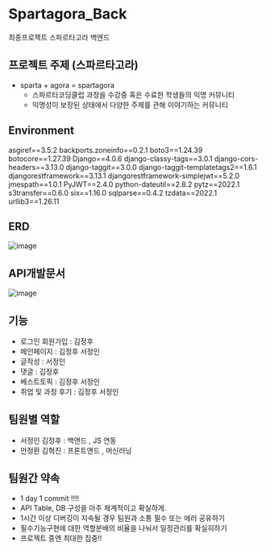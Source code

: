 # Spartagora_Back
최종프로젝트 스파르타고라 백엔드
## 프로젝트 주제 (스파르타고라)
* sparta + agora = spartagora
   * 스파르타코딩클럽 과정을 수강중 혹은 수료한 학생들의 익명 커뮤니티
   * 익명성이 보장된 상태에서 다양한 주제를 관해 이야기하는 커뮤니티
   
## Environment
asgiref==3.5.2
backports.zoneinfo==0.2.1
boto3==1.24.39
botocore==1.27.39
Django==4.0.6
django-classy-tags==3.0.1
django-cors-headers==3.13.0
django-taggit==3.0.0
django-taggit-templatetags2==1.6.1
djangorestframework==3.13.1
djangorestframework-simplejwt==5.2.0
jmespath==1.0.1
PyJWT==2.4.0
python-dateutil==2.8.2
pytz==2022.1
s3transfer==0.6.0
six==1.16.0
sqlparse==0.4.2
tzdata==2022.1
urllib3==1.26.11

## ERD
![image](https://user-images.githubusercontent.com/102134953/178625920-d3ef10a0-a71e-4b8f-a4c2-7daaf890eea1.png)

## API개발문서
![image](https://user-images.githubusercontent.com/102134953/178635347-82db6476-b1be-4758-a28d-7032ddab45e7.png)

## 기능
* 로그인 회원가입 : 김정후
* 메인페이지 : 김정후 서정인
* 글작성 : 서정인
* 댓글 : 김정후
* 베스트토픽 : 김정후 서정인
* 취업 및 과정 후기 : 김정후 서정인

## 팀원별 역할
* 서정인 김정후 : 백앤드 , JS 연동
* 안정환 김혁진 : 프론트앤드 , 머신러닝

## 팀원간 약속
* 1 day 1 commit !!!!
* API Table, DB 구성을 아주 체계적이고 확실하게.
* 1시간 이상 디버깅이 지속될 경우 팀원과 소통 필수 또는 에러 공유하기
* 필수기능구현에 대한 역할분배의 비율을 나눠서 일정관리를 확실히하기
* 프로젝트 중엔 최대한 집중!!
